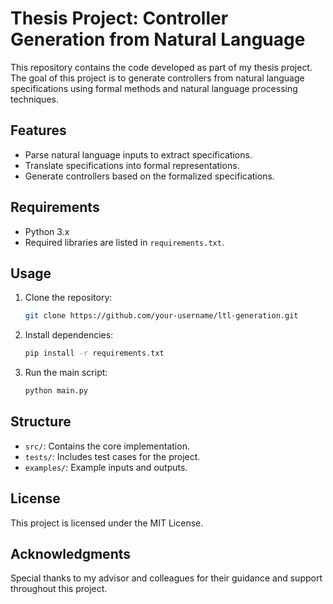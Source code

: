 # Thesis Project: Controller Generation from Natural Language

This repository contains the code developed as part of my thesis project. The goal of this project is to generate controllers from natural language specifications using formal methods and natural language processing techniques.

## Features
- Parse natural language inputs to extract specifications.
- Translate specifications into formal representations.
- Generate controllers based on the formalized specifications.

## Requirements
- Python 3.x
- Required libraries are listed in `requirements.txt`.

## Usage
1. Clone the repository:
    ```bash
    git clone https://github.com/your-username/ltl-generation.git
    ```
2. Install dependencies:
    ```bash
    pip install -r requirements.txt
    ```
3. Run the main script:
    ```bash
    python main.py
    ```

## Structure
- `src/`: Contains the core implementation.
- `tests/`: Includes test cases for the project.
- `examples/`: Example inputs and outputs.

## License
This project is licensed under the MIT License.

## Acknowledgments
Special thanks to my advisor and colleagues for their guidance and support throughout this project.
